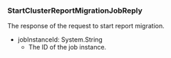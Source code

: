 ### StartClusterReportMigrationJobReply
The response of the request to start report migration.

- jobInstanceId: System.String
  - The ID of the job instance.

